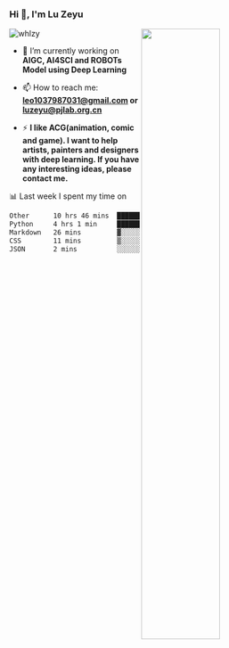 ### Hi 👋, I'm Lu Zeyu

<img src="https://komarev.com/ghpvc/?username=whlzy&label=Profile%20views&color=0e75b6&style=flat" alt="whlzy" />
<img align="right" width="53%" src="https://github-readme-stats.vercel.app/api?username=whlzy&show_icons=true">

- 🔭 I’m currently working on **AIGC, AI4SCI and ROBOTs Model using Deep Learning**

- 📫 How to reach me: **leo1037987031@gmail.com or luzeyu@pjlab.org.cn**

- ⚡ **I like ACG(animation, comic and game). I want to help artists, painters and designers with deep learning. If you have any interesting ideas, please contact me.**

📊 Last week I spent my time on

<!--START_SECTION:waka-->

```txt
Other      10 hrs 46 mins  █████████████████▒░░░░░░░   69.56 %
Python     4 hrs 1 min     ██████▒░░░░░░░░░░░░░░░░░░   25.98 %
Markdown   26 mins         ▓░░░░░░░░░░░░░░░░░░░░░░░░   02.80 %
CSS        11 mins         ▒░░░░░░░░░░░░░░░░░░░░░░░░   01.19 %
JSON       2 mins          ░░░░░░░░░░░░░░░░░░░░░░░░░   00.26 %
```

<!--END_SECTION:waka-->

